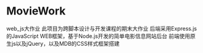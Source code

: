 # MovieWork
web_js大作业
此项目为跨脚本设计与开发课程的期末大作业
后端采用Express.js的JavaScript WEB框架，基于Node.js开发的简单电影信息网站后台
前端使用原生js以及jQuery，以及MDB的CSS样式框架搭建
